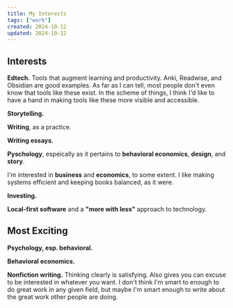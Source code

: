 ```yaml
---
title: My Interests
tags: ["work"]
created: 2024-10-12
updated: 2024-10-12
---
```


## Interests

**Edtech.** Tools that augment learning and productivity. Anki, Readwise, and Obsidian are good examples. As far as I can tell, most people don't even know that tools like these exist. In the scheme of things, I think I'd like to have a hand in making tools like these more visible and accessible.

**Storytelling.**

**Writing**, as a practice.

**Writing essays.**

**Pyschology**, espeically as it pertains to **behavioral economics**, **design**, and **story**.

I'm interested in **business** and **economics**, to some extent. I like making systems efficient and keeping books balanced, as it were.

**Investing.**

**Local-first software** and a **"more with less"** approach to technology.

## Most Exciting

**Psychology, esp. behavioral.**

**Behavioral economics.**

**Nonfiction writing.** Thinking clearly is satisfying. Also gives you can excuse to be interested in whatever you want. I don't think I'm smart to enough to do great work in any given field, but maybe I'm smart enough to write about the great work other people are doing.